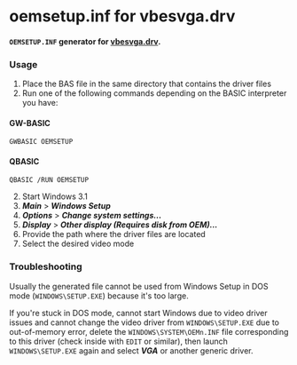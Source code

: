 # oemsetup.inf for vbesvga.drv

#### `OEMSETUP.INF` generator for [vbesvga.drv](https://github.com/PluMGMK/vbesvga.drv).

### Usage

1. Place the BAS file in the same directory that contains the driver files
2. Run one of the following commands depending on the BASIC interpreter you have:

#### GW-BASIC
```
GWBASIC OEMSETUP
```

#### QBASIC
```
QBASIC /RUN OEMSETUP
```

2. Start Windows 3.1
3. ***Main*** > ***Windows Setup***
4. ***Options*** > ***Change system settings...***
5. ***Display*** > ***Other display (Requires disk from OEM)...***
6. Provide the path where the driver files are located
7. Select the desired video mode

### Troubleshooting

Usually the generated file cannot be used from Windows Setup in DOS mode (`WINDOWS\SETUP.EXE`) because it's too large.

If you're stuck in DOS mode, cannot start Windows due to video driver issues and cannot change the video driver from `WINDOWS\SETUP.EXE` due to out-of-memory error, delete the `WINDOWS\SYSTEM\OEMn.INF` file corresponding to this driver (check inside with `EDIT` or similar), then launch `WINDOWS\SETUP.EXE` again and select ***VGA*** or another generic driver.
